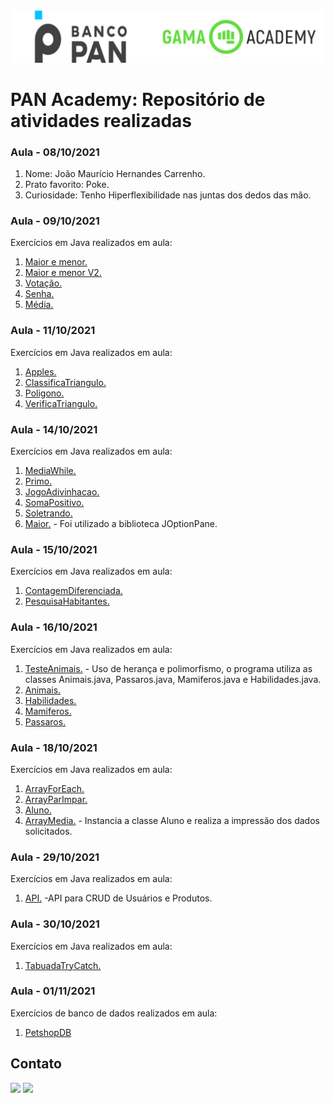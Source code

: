<img alt="logo banco pan e gama academy" src="https://github.com/joaomhernandes/PAN-Academy/blob/main/Assets/gama-pan-academy-logo.svg" style="width: 300%, height: auto, margin-left: auto, margin-left: auto" />

# PAN Academy: Repositório de atividades realizadas

### Aula - 08/10/2021

1. Nome: João Maurício Hernandes Carrenho.
2. Prato favorito: Poke.
3. Curiosidade: Tenho Hiperflexibilidade nas juntas dos dedos das mão.

### Aula - 09/10/2021
Exercícios em Java realizados em aula:

1. [Maior e menor.](https://github.com/joaomhernandes/PAN-Academy/blob/main/PrimeiroProjeto/src/MediaNotas.java)
2. [Maior e menor V2.](https://github.com/joaomhernandes/PAN-Academy/blob/main/PrimeiroProjeto/src/MaiorMenorV2.java)
3. [Votação.](https://github.com/joaomhernandes/PAN-Academy/blob/main/PrimeiroProjeto/src/Votacao.java)
4. [Senha.](https://github.com/joaomhernandes/PAN-Academy/blob/main/PrimeiroProjeto/src/VerificaSenha.java)
5. [Média.](https://github.com/joaomhernandes/PAN-Academy/blob/main/PrimeiroProjeto/src/MediaNotas.java)

### Aula - 11/10/2021
Exercícios em Java realizados em aula:

1. [Apples.](https://github.com/joaomhernandes/PAN-Academy/blob/main/PrimeiroProjeto/src/Apples.java)
2. [ClassificaTriangulo.](https://github.com/joaomhernandes/PAN-Academy/blob/main/PrimeiroProjeto/src/ClassificaTriangulo.java)
3. [Poligono.](https://github.com/joaomhernandes/PAN-Academy/blob/main/PrimeiroProjeto/src/Poligono.java)
4. [VerificaTriangulo.](https://github.com/joaomhernandes/PAN-Academy/blob/main/PrimeiroProjeto/src/VerificaTriangulo.java)

### Aula - 14/10/2021
Exercícios em Java realizados em aula:

1. [MediaWhile.](https://github.com/joaomhernandes/PAN-Academy/blob/main/PrimeiroProjeto/src/MediaWhile.java)
2. [Primo.](https://github.com/joaomhernandes/PAN-Academy/blob/main/PrimeiroProjeto/src/Primo.java)
3. [JogoAdivinhacao.](https://github.com/joaomhernandes/PAN-Academy/blob/main/PrimeiroProjeto/src/JogoAdivinhaca.java)
4. [SomaPositivo.](https://github.com/joaomhernandes/PAN-Academy/blob/main/PrimeiroProjeto/src/SomaPositivo.java)
5. [Soletrando.](https://github.com/joaomhernandes/PAN-Academy/blob/main/PrimeiroProjeto/src/Soletrando.java)
6. [Maior.](https://github.com/joaomhernandes/PAN-Academy/blob/main/PrimeiroProjeto/src/Maior.java) - Foi utilizado a biblioteca JOptionPane.

### Aula - 15/10/2021
Exercícios em Java realizados em aula:

1. [ContagemDiferenciada.](https://github.com/joaomhernandes/PAN-Academy/blob/main/PrimeiroProjeto/src/ContagemDiferenciada.java)
2. [PesquisaHabitantes.](https://github.com/joaomhernandes/PAN-Academy/blob/main/PrimeiroProjeto/src/PesquisaHabitantes.java)

### Aula - 16/10/2021
Exercícios em Java realizados em aula:

1. [TesteAnimais.](https://github.com/joaomhernandes/PAN-Academy/blob/main/PrimeiroProjeto/src/HerancaPolimorfismo/TesteAnimais.java) - Uso de herança e polimorfismo, o programa utiliza as classes Animais.java, Passaros.java, Mamiferos.java e Habilidades.java.
2. [Animais.](https://github.com/joaomhernandes/PAN-Academy/blob/main/PrimeiroProjeto/src/HerancaPolimorfismo/Animais.java)
3. [Habilidades.](https://github.com/joaomhernandes/PAN-Academy/blob/main/PrimeiroProjeto/src/HerancaPolimorfismo/Habilidades.java)
4. [Mamiferos.](https://github.com/joaomhernandes/PAN-Academy/blob/main/PrimeiroProjeto/src/HerancaPolimorfismo/Mamiferos.java)
5. [Passaros.](https://github.com/joaomhernandes/PAN-Academy/blob/main/PrimeiroProjeto/src/HerancaPolimorfismo/Passaros.java) 

### Aula - 18/10/2021
Exercícios em Java realizados em aula:

1. [ArrayForEach.](https://github.com/joaomhernandes/PAN-Academy/blob/main/PrimeiroProjeto/src/ArrayForEach.java) 
2. [ArrayParImpar.](https://github.com/joaomhernandes/PAN-Academy/blob/main/PrimeiroProjeto/src/ArrayParImpar.java)
3. [Aluno.](https://github.com/joaomhernandes/PAN-Academy/blob/main/PrimeiroProjeto/src/ArrayMedia/Aluno.java)
4. [ArrayMedia.](https://github.com/joaomhernandes/PAN-Academy/blob/main/PrimeiroProjeto/src/ArrayMedia/ArrayMedia.java) - Instancia a classe Aluno e realiza a impressão dos dados solicitados.

### Aula - 29/10/2021
Exercícios em Java realizados em aula:

1. [API.](https://github.com/joaomhernandes/PAN-Academy/tree/main/Sripring%20boot/PanAcademy/api) -API para CRUD de Usuários e Produtos.

### Aula - 30/10/2021
Exercícios em Java realizados em aula:

1. [TabuadaTryCatch.](https://github.com/joaomhernandes/PAN-Academy/blob/main/PrimeiroProjeto/src/TabuadaTryCatch.java)

### Aula - 01/11/2021
Exercícios de banco de dados realizados em aula:

1. [PetshopDB](https://github.com/joaomhernandes/PAN-Academy/tree/main/BancoDeDados)

## Contato

 <a href = "mailto:joaom.hernandes@gmail.com"><img src="https://img.shields.io/badge/-Gmail-%23333?style=for-the-badge&logo=gmail&logoColor=white" target="_blank"></a>
 <a href="https://www.linkedin.com/in/joão-maurício-hernandes-carrenho/" target="_blank"><img src="https://img.shields.io/badge/-LinkedIn-%230077B5?style=for-the-badge&logo=linkedin&logoColor=white" target="_blank"></a> 

